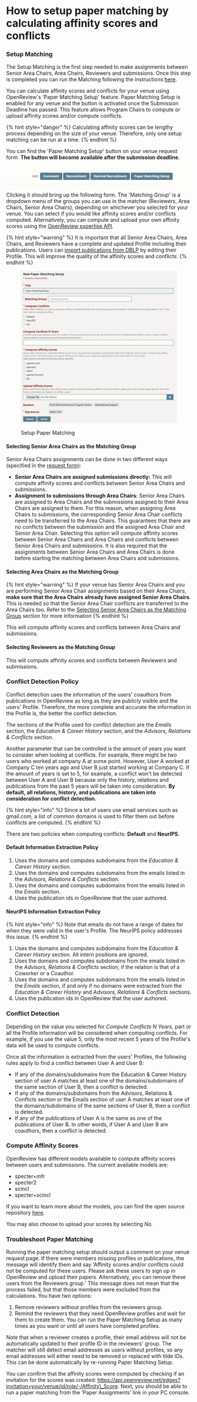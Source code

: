 # How to setup paper matching by calculating affinity scores and conflicts

### Setup Matching

The Setup Matching is the first step needed to make assignments between Senior Area Chairs, Area Chairs, Reviewers and submissions. Once this step is completed you can run the Matching following the instructions [here](how-to-run-a-paper-matching.md).

You can calculate affinity scores and conflicts for your venue using OpenReview's 'Paper Matching Setup' feature. Paper Matching Setup is enabled for any venue and the button is activated once the Submission Deadline has passed. This feature allows Program Chairs to compute or upload affinity scores and/or compute conflicts.

{% hint style="danger" %}
Calculating affinity scores can be lengthy process depending on the size of your venue. Therefore, only one setup matching can be run at a time.
{% endhint %}

You can find the 'Paper Matching Setup' button on your venue request form. **The button will become available after the submission deadline**.

![](<../../../.gitbook/assets/image (4) (1).png>)

Clicking it should bring up the following form. The 'Matching Group' is a dropdown menu of the groups you can use in the matcher (Reviewers, Area Chairs, Senior Area Chairs), depending on whichever you selected for your venue. You can select if you would like affinity scores and/or conflicts computed. Alternatively, you can compute and upload your own affinity scores using the [OpenReview expertise API](https://github.com/openreview/openreview-expertise).

{% hint style="warning" %}
It is important that all Senior Area Chairs, Area Chairs, and Reviewers have a complete and updated Profile including their publications. Users can [import publications from DBLP](../../../getting-started/creating-an-openreview-profile/importing-papers-from-dblp.md) by editing their Profile. This will improve the quality of the affinity scores and conflicts.
{% endhint %}

<figure><img src="../../../.gitbook/assets/image (16).png" alt=""><figcaption><p>Setup Paper Matching</p></figcaption></figure>

#### Selecting Senior Area Chairs as the Matching Group

Senior Area Chairs assignments can be done in two different ways (specified in the [request form](../../../getting-started/hosting-a-venue-on-openreview/navigating-your-venue-pages.md)):

* **Senior Area Chairs are assigned submissions directly:** This will compute affinity scores and conflicts between Senior Area Chairs and submissions.
* **Assignment to submissions through Area Chairs**: Senior Area Chairs are assigned to Area Chairs and the submissions assigned to their Area Chairs are assigned to them. For this reason, when assigning Area Chairs to submissions, the corresponding Senior Area Chair conflicts need to be transferred to the Area Chairs. This guarantees that there are no conflicts between the submission and the assigned Area Chair and Senior Area Chair. Selecting this option will compute affinity scores between Senior Area Chairs and Area Chairs and conflicts between Senior Area Chairs and submissions. It is also required that the assignments between Senior Area Chairs and Area Chairs is done before starting the matching between Area Chairs and submissions.

#### Selecting Area Chairs as the Matching Group

{% hint style="warning" %}
If your venue has Senior Area Chairs and you are performing Senior Area Chair assignments based on their Area Chairs, **make sure that the Area Chairs already have assigned Senior Area Chairs**. This is needed so that the Senior Area Chair conflicts are transferred to the Area Chairs too. Refer to the [Selecting Senior Area Chairs as the Matching Group](how-to-setup-paper-matching-by-calculating-affinity-scores-and-conflicts.md#selecting-senior-area-chairs-as-the-matching-group) section for more information
{% endhint %}

This will compute affinity scores and conflicts between Area Chairs and submissions.

#### Selecting Reviewers as the Matching Group

This will compute affinity scores and conflicts between Reviewers and submissions.

### Conflict Detection Policy

Conflict detection uses the information of the users' coauthors from publications in OpenReview as long as they are publicly visible and the users' Profile. Therefore, the more complete and accurate the information in the Profile is, the better the conflict detection.

The sections of the Profile used for conflict detection are the _Emails_ section, the _Education & Career History_ section, and the _Advisors, Relations & Conflicts_ section.

Another parameter that can be controlled is the amount of years you want to consider when looking at conflicts. For example, there might be two users who worked at company A at some point. However, User A worked at Company C ten years ago and User B just started working at Company C. If the amount of years is set to 5, for example, a conflict won't be detected between User A and User B because only the history, relations and publications from the past 5 years will be taken into consideration. **By default, all relations, history, and publications are taken into consideration for conflict detection.**

{% hint style="info" %}
Since a lot of users use email services such as gmail.com, a list of common domains is used to filter them out before conflicts are computed.
{% endhint %}

There are two policies when computing conflicts: **Default** and **NeurIPS**.

#### Default Information Extraction Policy

1. Uses the domains and computes subdomains from the _Education & Career History_ section.
2. Uses the domains and computes subdomains from the emails listed in the _Advisors, Relations & Conflicts_ section.
3. Uses the domains and computes subdomains from the emails listed in the _Emails_ section.
4. Uses the publication ids in OpenReview that the user authored.

#### NeurIPS Information Extraction Policy

{% hint style="info" %}
Note that emails do not have a range of dates for when they were valid in the user's Profile. The NeurIPS policy addresses this issue.
{% endhint %}

1. Uses the domains and computes subdomains from the _Education & Career History_ section. All intern positions are ignored.
2. Uses the domains and computes subdomains from the emails listed in the _Advisors, Relations & Conflicts_ section, if the relation is that of a Coworker or a Coauthor.
3. Uses the domains and computes subdomains from the emails listed in the _Emails_ section, if and only if no domains were extracted from the _Education & Career History_ and _Advisors, Relations & Conflicts_ sections.
4. Uses the publication ids in OpenReview that the user authored.

### Conflict Detection

Depending on the value you selected for _Compute Conflicts N Years_, part or all the Profile information will be considered when computing conflicts. For example, if you use the value 5, only the most recent 5 years of the Profile's data will be used to compute conflicts.

Once all the information is extracted from the users' Profiles, the following rules apply to find a conflict between User A and User B:

* If any of the domains/subdomains from the Education & Career History section of user A matches at least one of the domains/subdomains of the same section of User B, then a conflict is detected.
* If any of the domains/subdomains from the Advisors, Relations & Conflicts section or the Emails section of user A matches at least one of the domains/subdomains of the same sections of User B, then a conflict is detected.
* If any of the publications of User A is the same as one of the publications of User B. In other words, if User A and User B are coauthors, then a conflict is detected.

### Compute Affinity Scores

OpenReview has different models available to compute affinity scores between users and submissions.  The current available models are:

* specter+mfr
* specter2
* scincl
* specter+scincl

If you want to learn more about the models, you can find the open source repository [here](https://github.com/openreview/openreview-expertise).

You may also choose to upload your scores by selecting _No._

### Troubleshoot Paper Matching

Running the paper matching setup should output a comment on your venue request page. If there were members missing profiles or publications, the message will identify them and say 'Affinity scores and/or conflicts could not be computed for these users. Please ask these users to sign up in OpenReview and upload their papers. Alternatively, you can remove these users from the Reviewers group.' This message does not mean that the process failed, but that those members were excluded from the calculations. You have two options:&#x20;

1. Remove reviewers without profiles from the reviewers group.&#x20;
2. Remind the reviewers that they need OpenReview profiles and wait for them to create them. You can run the Paper Matching Setup as many times as you want or until all users have completed profiles.&#x20;

Note that when a reviewer creates a profile, their email address will not be automatically updated to their profile ID in the reviewers' group. The matcher will still detect email addresses as users without profiles, so any email addresses will either need to be removed or replaced with tilde IDs. This can be done automatically by re-running Paper Matching Setup.

You can confirm that the affinity scores were computed by checking if an invitation for the scores was created: https://api.openreview.net/edges?invitation=your/venue/id/role/-/Affinity\_Score. Next, you should be able to run a paper matching from the ‘Paper Assignments’ link in your PC console.
